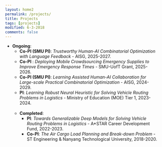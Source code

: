 ```yaml
---
layout: home2
permalink: /projects/
title: Projects
tags: [projects]
modified: 6-3-2018
comments: false
---
```


<ul style="margin-left:0px;">
<!-----
<li>	    
<p>
<b>Guest Editor</b>, <a href="https://www.hindawi.com/journals/mpe/" target="_blank"> Mathematical Problems in Engineering</a>, 2020.
</p>	    
</li>  
-->
<li>	    
<b>Ongoing</b>:
	<ul>
	<li> <b>Co-PI (SMU PI)</b>: <i> Trustworthy Human-AI Combinatorial Optimization with Language Feedback</i> - AISG, 2025-2027.
	</li>
	<li> <b>Co-PI </b>: <i> Deploying Mobile Crowdsourcing Emergency Supplies to Improve Emergency Response Times</i> - SMU-UofT Grant, 2025-2026.
	</li>
	<li> <b>Co-PI (SMU PI)</b>: <i> Learning Assisted Human-AI Collaboration for Large-scale Practical Combinatorial Optimization</i> - AISG, 2024-2029.
	</li>
	<li> <b>PI</b>: <i> Learning Robust Neural Heuristic for Solving Vehicle Routing Problems in Logistics</i> - Ministry of Education (MOE) Tier 1, 2023-2024. 
	</li>
	
	
	
</li>
<br>

<li>	    
<b>Completed</b>:
	<ul>
        <li> <b>PI</b>: <i> Towards Generalizable Deep Models for Solving Vehicle Routing Problems in Logistics</i> - A*STAR Career Development Fund, 2022-2023.
	</li>
	<li> <b>Co-PI</b>: <i> The Air Cargo Load Planning and Break-down Problem</i> - ST Engineering & Nanyang Technological University, 2018-2020. 
	</li>
	</ul>
	
</li>
<br>


</ul>

